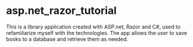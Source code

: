 ﻿# asp.net_razor_tutorial
This is a library application created with ASP.net, Razor and C#, used to refamiliarize myself with the technologies. The app allows the user to save books to a database and retrieve them as needed.
